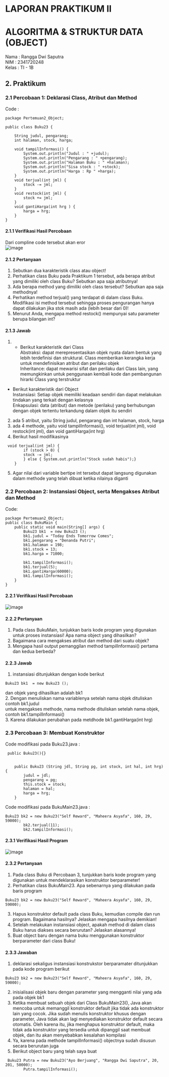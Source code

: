 # LAPORAN PRAKTIKUM II
# ALGORITMA & STRUKTUR DATA (OBJECT)
Nama  : Rangga Dwi Saputra <br>
NIM   : 2341720248 <br>
Kelas : TI - 1B <br>
## 2. Praktikum
### 2.1 Percobaan 1: Deklarasi Class, Atribut dan Method
Code :
```
package Pertemuan2_Object;

public class Buku23 {
    
    String judul, pengarang;
    int halaman, stock, harga;
    
    void tampilInformasi() {
        System.out.println("Judul : " +judul);
        System.out.println("Pengarang : " +pengarang);
        System.out.println("Halaman Buku : " +halaman);
        System.out.println("Sisa stock : " +stock);
        System.out.println("Harga : Rp " +harga);
    }
    void terjual(int jml) {
        stock -= jml;
    }
    void restock(int jml) {
        stock += jml;
    }
    void gantiHarga(int hrg ) {
        harga = hrg;
    }
}
```
#### 2.1.1 Verifikasi Hasil Percobaan
Dari compline code tersebut akan eror<br>
![image](./image/img1.png)
#### 2.1.2 Pertanyaan
1. Sebutkan dua karakteristik class atau object!<br>
2. Perhatikan class Buku pada Praktikum 1 tersebut, ada berapa atribut yang dimiliki oleh class
Buku? Sebutkan apa saja atributnya!<br>
3. Ada berapa method yang dimiliki oleh class tersebut? Sebutkan apa saja methodnya!<br>
4. Perhatikan method terjual() yang terdapat di dalam class Buku. Modifikasi isi method tersebut
sehingga proses pengurangan hanya dapat dilakukan jika stok masih ada (lebih besar dari 0)!<br>
5. Menurut Anda, mengapa method restock() mempunyai satu parameter berupa bilangan int?<br>
#### 2.1.3 Jawab
1. + Berikut karakteristik dari Class<br>
 Abstraksi: dapat merepresentasikan objek nyata dalam bentuk yang lebih terdefinisi dan struktural. Class memberikan kerangka kerja untuk mendefinisikan atribut dan perilaku objek<br>
 Inheritance: dapat mewarisi sifat dan perilaku dari Class lain, yang memungkinkan untuk penggunaan kembali kode dan pembangunan hirarki Class yang terstruktur<br>
+ Berikut karakteristik dari Object<br>
 Instansiasi: Setiap objek memiliki keadaan sendiri dan dapat melakukan tindakan yang terkait dengan kelasnya<br>
 Enkapsulasi: data (atribut) dan metode (perilaku) yang berhubungan dengan objek tertentu terkandung dalam objek itu sendiri<br>
2. ada 5 atribut, yaitu String judul, pengarang dan int halaman, stock, harga<br>
3. ada 4 methode, yaitu void tampilInformasi(), void terjual(int jml), void restock(int jml), dan void gantiHarga(int hrg)
4. Berikut hasil modifikasinya<br>
```
 void terjual(int jml) {
        if (stock > 0) {
        stock -= jml;
        } else { System.out.println("Stock sudah habis");}
    }
```
5. Agar nilai dari variable bertipe int tersebut dapat langsung digunakan dalam methode yang telah dibuat ketika nilainya diganti<br>

### 2.2 Percobaan 2: Instansiasi Object, serta Mengakses Atribut dan Method
Code: 
```
package Pertemuan2_Object;
public class BukuMain {
    public static void main(String[] args) {
        Buku23 bk1  = new Buku23 ();   
        bk1.judul = "Today Ends Tomorrow Comes";
        bk1.pengarang = "Denanda Putri";
        bk1.halaman = 198;
        bk1.stock = 13;
        bk1.harga = 71000;

        bk1.tampilInformasi();
        bk1.terjual(5);
        bk1.gantiHarga(60000);
        bk1.tampilInformasi();  
    }
}
```
#### 2.2.1 Verifikasi Hasil Percobaan
![image](./image/img2.png)
#### 2.2.2 Pertanyaan 
1. Pada class BukuMain, tunjukkan baris kode program yang digunakan untuk proses instansiasi!
Apa nama object yang dihasilkan?<br>
2. Bagaimana cara mengakses atribut dan method dari suatu objek?<br>
3. Mengapa hasil output pemanggilan method tampilInformasi() pertama dan kedua berbeda?<br>
#### 2.2.3 Jawab
1. instansiasi ditunjukkan dengan kode berikut<br>
```
Buku23 bk1  = new Buku23 ();
```
dan objek yang dihasilkan adalah bk1<br>
2. Dengan menuliskan nama variablenya setelah nama objek dituliskan contoh bk1.judul<br>
untuk mengakses methode, nama methode dituliskan setelah nama objek, contoh bk1.tampilInformasi()<br>
3. Karena dilakukan perubahan pada metdhode bk1.gantiHarga(int hrg)<br>

### 2.3 Percobaan 3: Membuat Konstruktor
Code modifikasi pada Buku23.java :
```
 public Buku23(){}
    

    public Buku23 (String jdl, String pg, int stock, int hal, int hrg) {
        judul = jdl;
        pengarang = pg;
        this.stock = stock;
        halaman = hal;
        harga = hrg;
    }
```
Code modifikasi pada BukuMain23.java :
```
Buku23 bk2 = new Buku23("Self Reward", "Maheera Asyafa", 160, 29, 59000);
        bk2.terjual(11);
        bk2.tampilInformasi();
```
#### 2.3.1 Verifikasi Hasil Program
![image](./image/img3.png)
#### 2.3.2 Pertanyaan
1. Pada class Buku di Percobaan 3, tunjukkan baris kode program yang digunakan untuk
mendeklarasikan konstruktor berparameter! <br>
2. Perhatikan class BukuMain23. Apa sebenarnya yang dilakukan pada baris program <br>
```
Buku23 bk2 = new Buku23("Self Reward", "Maheera Asyafa", 160, 29, 59000); 
```
3. Hapus konstruktor default pada class Buku, kemudian compile dan run program. Bagaimana
hasilnya? Jelaskan mengapa hasilnya demikian!
4. Setelah melakukan instansiasi object, apakah method di dalam class Buku harus diakses
secara berurutan? Jelaskan alasannya!
5. Buat object baru dengan nama buku<NamaMahasiswa> menggunakan konstruktor
berparameter dari class Buku!
#### 2.3.3 Jawaban
1. deklarasi sekaligus instansiasi konstrukstor berparamater ditunjukkan pada kode program berikut
```
Buku23 bk2 = new Buku23("Self Reward", "Maheera Asyafa", 160, 29, 59000);
```
2. inisialisasi objek baru dengan parameter yang mengganti nilai yang ada pada objek bk1
3. Ketika membuat sebuah objek dari Class BukuMain23(), Java akan mencoba untuk memanggil konstruktor default jika tidak ada konstruktor lain yang cocok. Jika sudah menulis konstruktor khusus dengan parameter, Java tidak akan lagi menyediakan konstruktor default secara otomatis. Oleh karena itu, jika menghapus konstruktor default, maka tidak ada konstruktor yang tersedia untuk dipanggil saat membuat objek, dan itu akan menyebabkan kesalahan kompilasi <br>
4. Ya, karena pada methode tampilInformasi() objectnya sudah disusun secara berurutan juga<br>
5. Berikut object baru yang telah saya buat
```
 Buku23 Putra = new Buku23("Ayo Berjuang", "Rangga Dwi Saputra", 20, 201, 50000);
        Putra.tampilInformasi();
```